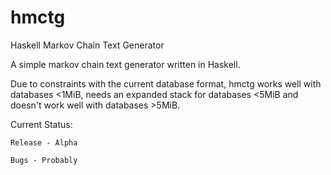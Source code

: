 hmctg
=====

Haskell Markov Chain Text Generator

A simple markov chain text generator written in Haskell.

Due to constraints with the current database format,
hmctg works well with databases \<1MiB, needs an expanded
stack for databases \<5MiB and doesn't work well with databases >5MiB.

Current Status:

	Release - Alpha
	
	Bugs - Probably
